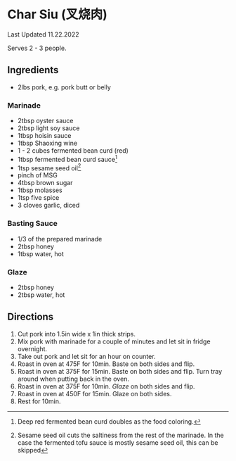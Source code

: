 # Char Siu (叉烧肉)

Last Updated 11.22.2022

Serves 2 - 3 people.

## Ingredients

* 2lbs pork, e.g. pork butt or belly

### Marinade

* 2tbsp oyster sauce
* 2tbsp light soy sauce
* 1tbsp hoisin sauce
* 1tbsp Shaoxing wine
* 1 - 2 cubes fermented bean curd (red)
* 1tbsp fermented bean curd sauce[^1]
* 1tsp sesame seed oil[^2]
* pinch of MSG
* 4tbsp brown sugar
* 1tbsp molasses
* 1tsp five spice
* 3 cloves garlic, diced

### Basting Sauce

* 1/3 of the prepared marinade
* 2tbsp honey
* 1tbsp water, hot

### Glaze

* 2tbsp honey
* 2tbsp water, hot

## Directions

1. Cut pork into 1.5in wide x 1in thick strips.
1. Mix pork with marinade for a couple of minutes and let sit in fridge
   overnight.
1. Take out pork and let sit for an hour on counter.
1. Roast in oven at 475F for 10min. Baste on both sides and flip.
1. Roast in oven at 375F for 15min. Baste on both sides and flip. Turn tray
   around when putting back in the oven.
1. Roast in oven at 375F for 10min. *Glaze* on both sides and flip.
1. Roast in oven at 450F for 15min. Glaze on both sides.
1. Rest for 10min.

[^1]: Deep red fermented bean curd doubles as the food coloring.
[^2]: Sesame seed oil cuts the saltiness from the rest of the marinade. In the
      case the fermented tofu sauce is mostly sesame seed oil, this can be
      skipped
